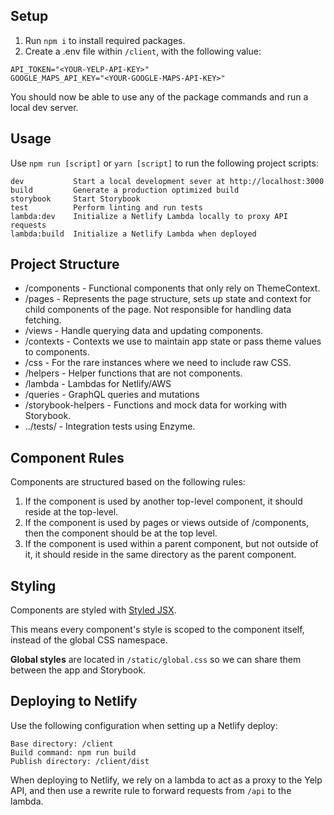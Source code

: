 ## Setup
1. Run `npm i` to install required packages.
2. Create a .env file within `/client`, with the following value:
```
API_TOKEN="<YOUR-YELP-API-KEY>"
GOOGLE_MAPS_API_KEY="<YOUR-GOOGLE-MAPS-API-KEY>"
```

You should now be able to use any of the package commands and run a local dev server.

## Usage
Use `npm run [script]` or `yarn [script]` to run the following project scripts:

```
dev           Start a local development sever at http://localhost:3000
build         Generate a production optimized build
storybook     Start Storybook
test          Perform linting and run tests
lambda:dev    Initialize a Netlify Lambda locally to proxy API requests
lambda:build  Initialize a Netlify Lambda when deployed
```

## Project Structure
- /components         - Functional components that only rely on ThemeContext.
- /pages              - Represents the page structure, sets up state and context for child components of the page. Not responsible for handling data fetching.
- /views              - Handle querying data and updating components.
- /contexts           - Contexts we use to maintain app state or pass theme values to components.
- /css                - For the rare instances where we need to include raw CSS.
- /helpers            - Helper functions that are not components.
- /lambda             - Lambdas for Netlify/AWS
- /queries            - GraphQL queries and mutations
- /storybook-helpers  - Functions and mock data for working with Storybook.
- ../tests/           - Integration tests using Enzyme.

## Component Rules
Components are structured based on the following rules:
1. If the component is used by another top-level component, it should reside at the top-level.
2. If the component is used by pages or views outside of /components, then the component should be at the top level.
3. If the component is used within a parent component, but not outside of it, it should reside in the same directory as the parent component.

## Styling
Components are styled with [Styled JSX](https://github.com/zeit/styled-jsx).

This means every component's style is scoped to the component itself, instead of the global CSS namespace.

**Global styles** are located in `/static/global.css` so we can share them between the app and Storybook.

## Deploying to Netlify
Use the following configuration when setting up a Netlify deploy:
```
Base directory: /client
Build command: npm run build
Publish directory: /client/dist
```

When deploying to Netlify, we rely on a lambda to act as a proxy to the Yelp API, and then use a rewrite rule to forward requests from `/api` to the lambda.